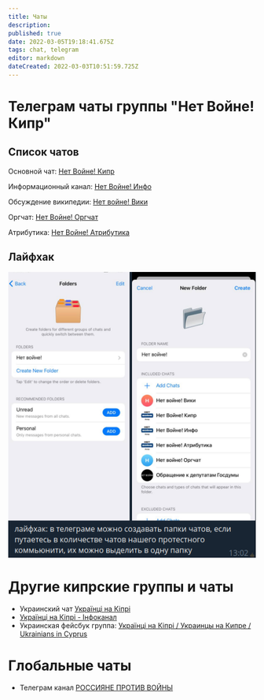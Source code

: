 ```yaml
---
title: Чаты
description: 
published: true
date: 2022-03-05T19:18:41.675Z
tags: chat, telegram
editor: markdown
dateCreated: 2022-03-03T10:51:59.725Z
---
```


# Телеграм чаты группы "Нет Войне! Кипр"

## Список чатов
Основной чат: [Нет Войне! Кипр](https://t.me/cy_walks/7638)

Информационный канал: [Нет Войне! Инфо](https://t.me/nowarcy)

Обсуждение википедии: [Нет войне! Вики](https://t.me/+jQ1ffUlYqhw3ZWYy)

Оргчат: [Нет Войне! Оргчат](https://t.me/+XLcM_0EWpZEwNDg6)

Атрибутика: [Нет Войне! Атрибутика](https://t.me/+XLcM_0EWpZEwNDg6)

## Лайфхак

![flameshot-2022-03-03t13-07-35.png](/flameshot-2022-03-03t13-07-35.png)

# Другие кипрские группы и чаты

* Украинский чат [Українці на Кіпрі](https://t.me/uacyprus)
* [Українці на Кіпрі - Інфоканал](https://t.me/uacyprus_info)
* Украинская фейсбук группа: [Українці на Кіпрі / Украинцы на Кипре / Ukrainians in Cyprus](https://www.facebook.com/groups/uacyprus/)

# Глобальные чаты

* Телеграм канал [РОССИЯНЕ ПРОТИВ ВОЙНЫ](https://t.me/russiansagainstputinswar)